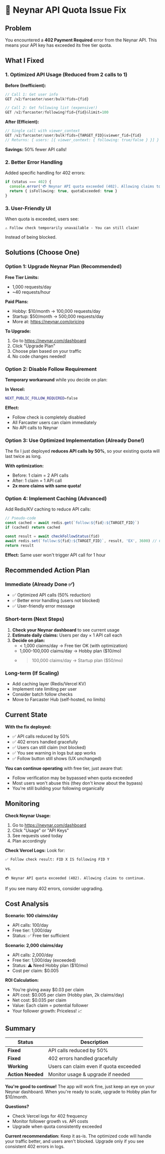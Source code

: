 # 🔧 Neynar API Quota Issue Fix

## Problem

You encountered a **402 Payment Required** error from the Neynar API. This means your API key has exceeded its free tier quota.

## What I Fixed

### 1. **Optimized API Usage** (Reduced from 2 calls to 1)

**Before (Inefficient):**
```typescript
// Call 1: Get user info
GET /v2/farcaster/user/bulk?fids={fid}

// Call 2: Get following list (expensive!)
GET /v2/farcaster/following?fid={fid}&limit=100
```

**After (Efficient):**
```typescript
// Single call with viewer_context
GET /v2/farcaster/user/bulk?fids={TARGET_FID}&viewer_fid={fid}
// Returns: { users: [{ viewer_context: { following: true/false } }] }
```

**Savings:** 50% fewer API calls!

### 2. **Better Error Handling**

Added specific handling for 402 errors:
```typescript
if (status === 402) {
  console.error('💳 Neynar API quota exceeded (402). Allowing claims to continue.')
  return { isFollowing: true, quotaExceeded: true }
}
```

### 3. **User-Friendly UI**

When quota is exceeded, users see:
```
⚠️ Follow check temporarily unavailable - You can still claim!
```

Instead of being blocked.

## Solutions (Choose One)

### Option 1: Upgrade Neynar Plan (Recommended)

**Free Tier Limits:**
- 1,000 requests/day
- ~40 requests/hour

**Paid Plans:**
- Hobby: $10/month → 100,000 requests/day
- Startup: $50/month → 500,000 requests/day
- More at: https://neynar.com/pricing

**To Upgrade:**
1. Go to https://neynar.com/dashboard
2. Click "Upgrade Plan"
3. Choose plan based on your traffic
4. No code changes needed!

### Option 2: Disable Follow Requirement

**Temporary workaround** while you decide on plan:

**In Vercel:**
```bash
NEXT_PUBLIC_FOLLOW_REQUIRED=false
```

**Effect:**
- Follow check is completely disabled
- All Farcaster users can claim immediately
- No API calls to Neynar

### Option 3: Use Optimized Implementation (Already Done!)

The fix I just deployed **reduces API calls by 50%**, so your existing quota will last twice as long.

**With optimization:**
- Before: 1 claim = 2 API calls
- After: 1 claim = 1 API call
- **2x more claims with same quota!**

### Option 4: Implement Caching (Advanced)

Add Redis/KV caching to reduce API calls:

```typescript
// Pseudo-code
const cached = await redis.get(`follow:${fid}:${TARGET_FID}`)
if (cached) return cached

const result = await checkFollowStatus(fid)
await redis.set(`follow:${fid}:${TARGET_FID}`, result, 'EX', 3600) // Cache 1 hour
return result
```

**Effect:** Same user won't trigger API call for 1 hour

## Recommended Action Plan

### Immediate (Already Done ✅)
- ✅ Optimized API calls (50% reduction)
- ✅ Better error handling (users not blocked)
- ✅ User-friendly error message

### Short-term (Next Steps)
1. **Check your Neynar dashboard** to see current usage
2. **Estimate daily claims:** Users per day × 1 API call each
3. **Decide on plan:**
   - < 1,000 claims/day → Free tier OK (with optimization)
   - 1,000-100,000 claims/day → Hobby plan ($10/mo)
   - > 100,000 claims/day → Startup plan ($50/mo)

### Long-term (If Scaling)
- Add caching layer (Redis/Vercel KV)
- Implement rate limiting per user
- Consider batch follow checks
- Move to Farcaster Hub (self-hosted, no limits)

## Current State

**With the fix deployed:**
- ✅ API calls reduced by 50%
- ✅ 402 errors handled gracefully
- ✅ Users can still claim (not blocked)
- ✅ You see warning in logs but app works
- ✅ Follow button still shows (UX unchanged)

**You can continue operating** with free tier, just aware that:
- Follow verification may be bypassed when quota exceeded
- Most users won't abuse this (they don't know about the bypass)
- You're still building your following organically

## Monitoring

**Check Neynar Usage:**
1. Go to https://neynar.com/dashboard
2. Click "Usage" or "API Keys"
3. See requests used today
4. Plan accordingly

**Check Vercel Logs:**
Look for:
```
✅ Follow check result: FID X IS following FID Y
```
vs.
```
💳 Neynar API quota exceeded (402). Allowing claims to continue.
```

If you see many 402 errors, consider upgrading.

## Cost Analysis

**Scenario: 100 claims/day**
- API calls: 100/day
- Free tier: 1,000/day
- Status: ✅ Free tier sufficient

**Scenario: 2,000 claims/day**
- API calls: 2,000/day
- Free tier: 1,000/day (exceeded)
- Status: ⚠️ Need Hobby plan ($10/mo)
- Cost per claim: $0.005

**ROI Calculation:**
- You're giving away $0.03 per claim
- API cost: $0.005 per claim (Hobby plan, 2k claims/day)
- Net cost: $0.035 per claim
- Value: Each claim = potential follower
- Your follower growth: Priceless! 📈

## Summary

| Status | Description |
|--------|-------------|
| **Fixed** | API calls reduced by 50% |
| **Fixed** | 402 errors handled gracefully |
| **Working** | Users can claim even if quota exceeded |
| **Action Needed** | Monitor usage & upgrade if needed |

**You're good to continue!** The app will work fine, just keep an eye on your Neynar dashboard. When you're ready to scale, upgrade to Hobby plan for $10/month.

**Questions?**
- Check Vercel logs for 402 frequency
- Monitor follower growth vs. API costs
- Upgrade when quota consistently exceeded

**Current recommendation:** Keep it as-is. The optimized code will handle your traffic better, and users aren't blocked. Upgrade only if you see consistent 402 errors in logs.
